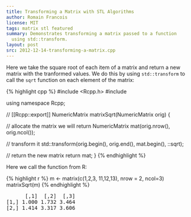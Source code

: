 ```yaml
---
title: Transforming a Matrix with STL Algorithms
author: Romain Francois 
license: MIT
tags: matrix stl featured
summary: Demonstrates transforming a matrix passed to a function 
  using std::transform.
layout: post
src: 2012-12-14-transforming-a-matrix.cpp
---
```

Here we take the square root of each item of a matrix and return a 
new matrix with the tranformed values. We do this by using
`std::transform` to call the `sqrt` function on each element of
the matrix:



{% highlight cpp %}
#include <Rcpp.h>
#include <cmath>

using namespace Rcpp;

// [[Rcpp::export]]
NumericMatrix matrixSqrt(NumericMatrix orig) {

  // allocate the matrix we will return
  NumericMatrix mat(orig.nrow(), orig.ncol());
  
  // transform it 
  std::transform(orig.begin(), orig.end(), mat.begin(), ::sqrt);
  
  // return the new matrix
  return mat;
}
{% endhighlight %}


Here we call the function from R:

{% highlight r %}
m <- matrix(c(1,2,3, 11,12,13), nrow = 2, ncol=3)
matrixSqrt(m)
{% endhighlight %}



<pre class="output">
      [,1]  [,2]  [,3]
[1,] 1.000 1.732 3.464
[2,] 1.414 3.317 3.606
</pre>

